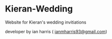 # Kieran-Wedding
Website for Kieran's wedding invitiations

developer by ian harris ( ianmharris93@gmail.com)
